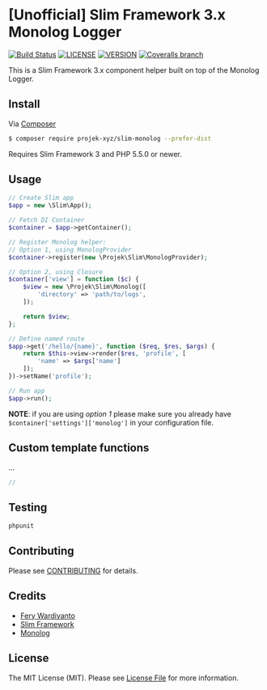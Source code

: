 # [Unofficial] Slim Framework 3.x Monolog Logger

[![Build Status](https://img.shields.io/travis/projek-xyz/slim-monolog/master.svg?style=flat-square)](https://travis-ci.org/projek-xyz/slim-monolog) [![LICENSE](https://img.shields.io/packagist/l/projek-xyz/slim-monolog.svg?style=flat-square)](https://packagist.org/packages/projek-xyz/slim-monolog) [![VERSION](https://img.shields.io/packagist/v/projek-xyz/slim-monolog.svg?style=flat-square)](https://packagist.org/packages/projek-xyz/slim-monolog) [![Coveralls branch](https://img.shields.io/coveralls/projek-xyz/slim-monolog/master.svg?style=flat-square)](https://coveralls.io/github/projek-xyz/slim-monolog)

This is a Slim Framework 3.x component helper built on top of the Monolog Logger.

## Install

Via [Composer](https://getcomposer.org/)

```bash
$ composer require projek-xyz/slim-monolog --prefer-dist
```

Requires Slim Framework 3 and PHP 5.5.0 or newer.

## Usage

```php
// Create Slim app
$app = new \Slim\App();

// Fetch DI Container
$container = $app->getContainer();

// Register Monolog helper:
// Option 1, using MonologProvider
$container->register(new \Projek\Slim\MonologProvider);

// Option 2, using Closure
$container['view'] = function ($c) {
    $view = new \Projek\Slim\Monolog([
        'directory' => 'path/to/logs',
    ]);

    return $view;
};

// Define named route
$app->get('/hello/{name}', function ($req, $res, $args) {
    return $this->view->render($res, 'profile', [
        'name' => $args['name']
    ]);
})->setName('profile');

// Run app
$app->run();
```

**NOTE**: if you are using _option 1_ please make sure you already have `$container['settings']['monolog']` in your configuration file.

## Custom template functions

...

```php
//
```

## Testing

```bash
phpunit
```

## Contributing

Please see [CONTRIBUTING](CONTRIBUTING.md) for details.

## Credits

- [Fery Wardiyanto](http://feryardiant.me)
- [Slim Framework](http://www.slimframework.com)
- [Monolog](https://github.com/Seldaek/monolog)

## License

The MIT License (MIT). Please see [License File](LICENSE.md) for more information.